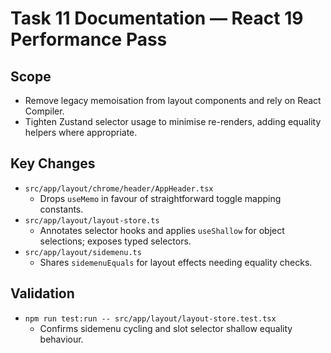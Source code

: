 # Task 11 Documentation — React 19 Performance Pass

## Scope
- Remove legacy memoisation from layout components and rely on React Compiler.
- Tighten Zustand selector usage to minimise re-renders, adding equality helpers where appropriate.

## Key Changes
- `src/app/layout/chrome/header/AppHeader.tsx`
  - Drops `useMemo` in favour of straightforward toggle mapping constants.
- `src/app/layout/layout-store.ts`
  - Annotates selector hooks and applies `useShallow` for object selections; exposes typed selectors.
- `src/app/layout/sidemenu.ts`
  - Shares `sidemenuEquals` for layout effects needing equality checks.

## Validation
- `npm run test:run -- src/app/layout/layout-store.test.tsx`
  - Confirms sidemenu cycling and slot selector shallow equality behaviour.
